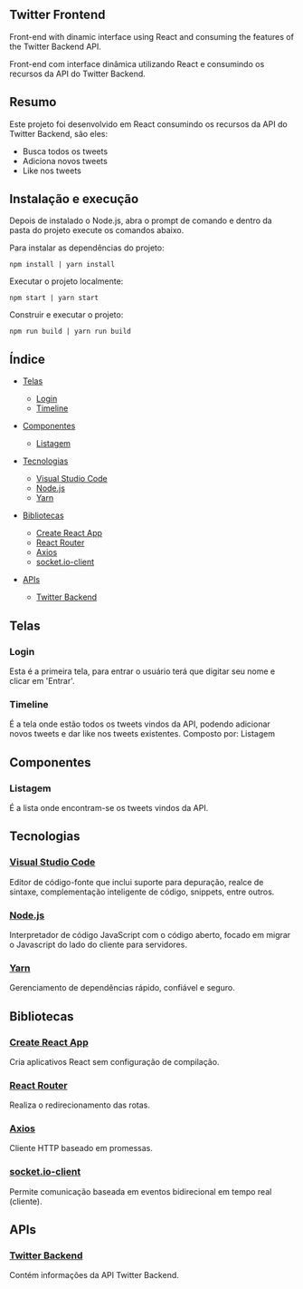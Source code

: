 ## Twitter Frontend

Front-end with dinamic interface using React and consuming the features of the Twitter Backend API.

Front-end com interface dinâmica utilizando React e consumindo os recursos da API do Twitter Backend.


## Resumo

Este projeto foi desenvolvido em React consumindo os recursos da API do Twitter Backend, são eles:
  - Busca todos os tweets
  - Adiciona novos tweets
  - Like nos tweets


## Instalação e execução

Depois de instalado o Node.js, abra o prompt de comando e dentro da pasta do projeto execute os comandos abaixo.

Para instalar as dependências do projeto:
```
npm install | yarn install
```

Executar o projeto localmente:
```
npm start | yarn start
```

Construir e executar o projeto:
```
npm run build | yarn run build
```


## Índice

- [Telas](#telas)
  - [Login](#login)
  - [Timeline](#timeline)

- [Componentes](#componentes)
  - [Listagem](#listagem)

- [Tecnologias](#tecnologias)
  - [Visual Studio Code](#visual-studio-code)
  - [Node.js](#nodejs)
  - [Yarn](#yarn)  

- [Bibliotecas](#bibliotecas)
  - [Create React App](#create-react-app)
  - [React Router](#react-router)
  - [Axios](#axios)
  - [socket.io-client](#socketio-client)
  
- [APIs](#apis)
  - [Twitter Backend](#twitter-backend)


## Telas

### Login
Esta é a primeira tela, para entrar o usuário terá que digitar seu nome e clicar em 'Entrar'.

### Timeline
É a tela onde estão todos os tweets vindos da API, podendo adicionar novos tweets e dar like nos tweets existentes.
Composto por: Listagem


## Componentes

### Listagem
É a lista onde encontram-se os tweets vindos da API.


## Tecnologias

### [Visual Studio Code](https://code.visualstudio.com)
Editor de código-fonte que inclui suporte para depuração, realce de sintaxe, complementação inteligente de código, snippets, entre outros.

### [Node.js](https://nodejs.org/)
Interpretador de código JavaScript com o código aberto, focado em migrar o Javascript do lado do cliente para servidores.

### [Yarn](https://yarnpkg.com)
Gerenciamento de dependências rápido, confiável e seguro.


## Bibliotecas

### [Create React App](https://github.com/facebook/create-react-app)
Cria aplicativos React sem configuração de compilação.

### [React Router](https://github.com/ReactTraining/react-router/tree/master/packages/react-router-dom)
Realiza o redirecionamento das rotas.

### [Axios](https://github.com/axios/axios)
Cliente HTTP baseado em promessas.

### [socket.io-client](https://github.com/socketio/socket.io-client)
Permite comunicação baseada em eventos bidirecional em tempo real (cliente).

## APIs

### [Twitter Backend](https://github.com/osvaldokalvaitir/twitter-backend)
Contém informações da API Twitter Backend.


